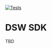 [![Tests](https://github.com/ds-wizard/dsw-sdk/actions/workflows/tests.yml/badge.svg?branch=master)](https://github.com/ds-wizard/dsw-sdk/actions/workflows/tests.yml)

# DSW SDK

TBD

